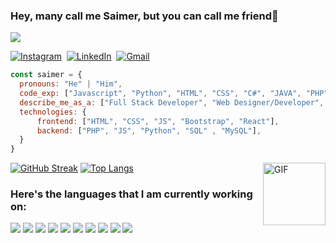 ### Hey, many call me Saimer, but you can call me friend👋

<p align="left">
  <a href="#"><img src="https://readme-typing-svg.herokuapp.com?lines=Let's+win+together;Let's+developer+together;Let's+Make+a+change+together&width=380&height=45"></a>
</p>

<a href="https://www.instagram.com/saimer/"><img src="https://img.shields.io/badge/instagram-%23E4405F.svg?&style=for-the-badge&logo=instagram&logoColor=white" alt="Instagram" /></a>&nbsp;
<a href="https://www.linkedin.com/in/saimer-nieves-a425b31b5/"><img src="https://img.shields.io/badge/linkedin-%230077B5.svg?&style=for-the-badge&logo=linkedin&logoColor=white" alt="LinkedIn" /></a>&nbsp;
<a href="mailto:saimer.nieves@gmail.com@gmail.com?subject=Hello%20Saimer"><img src="https://img.shields.io/badge/gmail-%23D14836.svg?&style=for-the-badge&logo=gmail&logoColor=white" alt="Gmail"/></a>&nbsp;

<!--<a href="https://kkvanonymous.github.io/"><img alt="Website" src="https://img.shields.io/website?style=for-the-badge&up_message=portfolio&url=https%3A%2F%2Fkkvanonymous.github.io%2F"></a>-->
<!--
**saimerNieves/saimerNieves** is a ✨ _special_ ✨ repository because its `README.md` (this file) appears on your GitHub profile.

Here are some ideas to get you started:

- 🔭 I’m currently working on ...
- 🌱 I’m currently learning ...
- 👯 I’m looking to collaborate on ...
- 🤔 I’m looking for help with ...
- 💬 Ask me about ...
- 📫 How to reach me: ...
- 😄 Pronouns: ...
- ⚡ Fun fact: ...
-->

```javascript
const saimer = {
  pronouns: "He" | "Him",
  code_exp: ["Javascript", "Python", "HTML", "CSS", "C#", "JAVA", "PHP", "NodeJS", "Swift", "SQL", "mySQL"],
  describe_me_as_a: ["Full Stack Developer", "Web Designer/Developer", "App Developer"],
  technologies: {
      frontend: ["HTML", "CSS", "JS", "Bootstrap", "React"],
      backend: ["PHP", "JS", "Python", "SQL" , "MySQL"],
  }
}
```
<img align="right" width="100px" height="100px" alt="GIF" src="https://media.giphy.com/media/CVtNe84hhYF9u/giphy.gif">


[![GitHub Streak](https://streak-stats.demolab.com/?user=saimerNieves)](https://git.io/streak-stats) 
[![Top Langs](https://github-readme-stats.vercel.app/api/top-langs/?username=saimerNieves&theme=material-palenight&hide=Jupyter&layout=compact)](https://github.com/saimerNieves/github-readme-stats)

### Here's the languages that I am currently working on:

![](https://img.shields.io/badge/React-20232A?style=for-the-badge&logo=react&logoColor=61DAFB)
![](https://img.shields.io/badge/PHP-000000?style=for-the-badge&logo=PHP&logoColor=purple)
![](https://img.shields.io/badge/JavaScript-F7DF1E?style=for-the-badge&logo=javascript&logoColor=black)
![](https://img.shields.io/badge/HTML5-E34F26?style=for-the-badge&logo=html5&logoColor=white)
![](https://img.shields.io/badge/CSS3-1572B6?style=for-the-badge&logo=css3&logoColor=white)
![](https://img.shields.io/badge/Python-1572B6?style=for-the-badge&logo=Python&logoColor=yellow)
![](https://img.shields.io/badge/Powershell-20232A?style=for-the-badge&logo=Powershell&logoColor=61DAFB)
![](https://img.shields.io/badge/SQL-F7DF1E?style=for-the-badge&logo=SQL&logoColor=Yellow)
![](https://img.shields.io/badge/mySQL-20232A?style=for-the-badge&logo=mySQL&logoColor=61DAFB)
![](https://img.shields.io/badge/Java-Red?style=for-the-badge&logo=Java&logoColor=Red)

